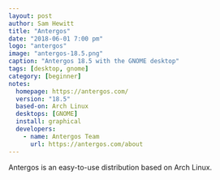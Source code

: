 ```yaml
---
layout: post
author: Sam Hewitt
title: "Antergos"
date: "2018-06-01 7:00 pm"
logo: "antergos"
image: "antergos-18.5.png"
caption: "Antergos 18.5 with the GNOME desktop"
tags: [desktop, gnome]
category: [beginner]
notes:
  homepage: https://antergos.com/
  version: "18.5"
  based-on: Arch Linux
  desktops: [GNOME]
  install: graphical
  developers:
    - name: Antergos Team
      url: https://antergos.com/about
---
```


Antergos is an easy-to-use distribution based on Arch Linux.